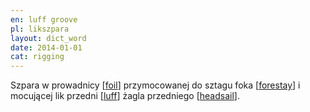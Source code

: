 ```yaml
---
en: luff groove
pl: likszpara
layout: dict_word
date: 2014-01-01
cat: rigging
---
```


Szpara w prowadnicy [[foil](/dict/foil.html)] przymocowanej do sztagu foka [[forestay](/dict/forestay.html)] 
i mocującej lik przedni [[luff](/dict/luff.html)] żagla przedniego [[headsail](/dict/headsail.html)].

